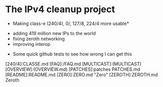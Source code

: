 # The IPv4 cleanup project

* Making class-e (240/4), 0/, 127/8, 224/4 more usable*
 - adding 419 million new IPs to the world
 - fixing zeroth networking
 - improving interop

* Some quick github tests to see how wrong I can get this

[127.0.0.0/16]:127.md 
  [240/4]:CLASSE.md  [FAQ]:/FAQ.md  [MULTICAST]:(MULTICAST) [OVERVIEW]:(OVERVIEW.md) [PATCHES]:patches  PATCHES.md  [README]:README.md  [ZERO]:ZERO.md "Zero" [ZEROTH]:ZEROTH.md Zeroth
